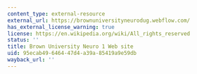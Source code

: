 ```yaml
---
content_type: external-resource
external_url: https://brownuniversityneurodug.webflow.com/
has_external_license_warning: true
license: https://en.wikipedia.org/wiki/All_rights_reserved
status: ''
title: Brown University Neuro 1 Web site
uid: 95ecab49-6464-47d4-a39a-85419a9e59db
wayback_url: ''
---
```

